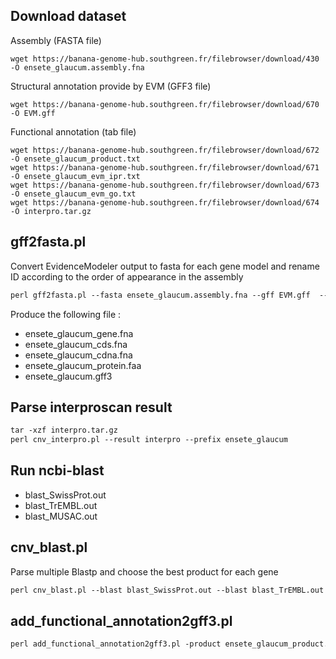 
## Download dataset

Assembly (FASTA file)

```get
wget https://banana-genome-hub.southgreen.fr/filebrowser/download/430 -O ensete_glaucum.assembly.fna
```

Structural annotation provide by EVM (GFF3 file)

```get
wget https://banana-genome-hub.southgreen.fr/filebrowser/download/670 -O EVM.gff
```

Functional annotation (tab file)

```get
wget https://banana-genome-hub.southgreen.fr/filebrowser/download/672 -O ensete_glaucum_product.txt
wget https://banana-genome-hub.southgreen.fr/filebrowser/download/671 -O ensete_glaucum_evm_ipr.txt
wget https://banana-genome-hub.southgreen.fr/filebrowser/download/673 -O ensete_glaucum_evm_go.txt
wget https://banana-genome-hub.southgreen.fr/filebrowser/download/674 -O interpro.tar.gz
```

## gff2fasta.pl

Convert EvidenceModeler output to fasta for each gene model and rename ID according to the order of appearance in the assembly  

```perl
perl gff2fasta.pl --fasta ensete_glaucum.assembly.fna --gff EVM.gff  --verbose
```
Produce the following file :
 - ensete_glaucum_gene.fna 
 - ensete_glaucum_cds.fna
 - ensete_glaucum_cdna.fna 
 - ensete_glaucum_protein.faa
 - ensete_glaucum.gff3

## Parse interproscan result

```perl
tar -xzf interpro.tar.gz
perl cnv_interpro.pl --result interpro --prefix ensete_glaucum
```

## Run ncbi-blast

 - blast_SwissProt.out
 - blast_TrEMBL.out
 - blast_MUSAC.out


## cnv_blast.pl

Parse multiple Blastp and choose the best product for each gene

```perl
perl cnv_blast.pl --blast blast_SwissProt.out --blast blast_TrEMBL.out --blast blast_MUSAC.out --output ensete_glaucum_product.txt
```

## add_functional_annotation2gff3.pl

```perl
perl add_functional_annotation2gff3.pl -product ensete_glaucum_product.txt -go_file ensete_glaucum_evm_go.txt -interpro_file ensete_glaucum_evm_ipr.txt -gff3_file ensete_glaucum.gff3 -prefix ensete_glaucum
```
